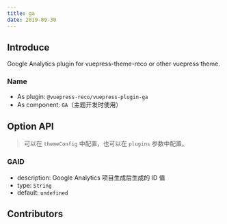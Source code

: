 ```yaml
---
title: ga
date: 2019-09-30
---
```


## Introduce <GitHubLink repo="vuepress-reco/vuepress-plugin-ga/"/>

Google Analytics plugin for vuepress-theme-reco or other vuepress theme.

### Name

- As plugin: `@vuepress-reco/vuepress-plugin-ga`
- As component: `GA`（主题开发时使用）

## Option API

> 可以在 `themeConfig` 中配置，也可以在 `plugins` 参数中配置。

### GAID 

- description: Google Analytics 项目生成后生成的 ID 值
- type: `String`
- default: `undefined`

## Contributors

<Contributors user="vuepress-reco" repo="vuepress-plugin-ga"></Contributors>
